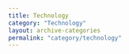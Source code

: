 ```yaml
---
title: Technology
category: "Technology"
layout: archive-categories
permalink: "category/technology"
---
```

